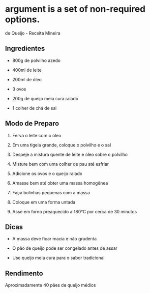   # argument is a set of non-required options.
   de Queijo - Receita Mineira



   ## Ingredientes



   - 800g de polvilho azedo

   - 400ml de leite

   - 200ml de óleo

   - 3 ovos

   - 200g de queijo meia cura ralado

   - 1 colher de chá de sal



   ## Modo de Preparo



   1. Ferva o leite com o óleo

   2. Em uma tigela grande, coloque o polvilho e o sal

   3. Despeje a mistura quente de leite e óleo sobre o polvilho

   4. Misture bem com uma colher de pau até esfriar

   5. Adicione os ovos e o queijo ralado

   6. Amasse bem até obter uma massa homogênea

   7. Faça bolinhas pequenas com a massa

   8. Coloque em uma forma untada

   9. Asse em forno preaquecido a 180°C por cerca de 30 minutos



   ## Dicas



   - A massa deve ficar macia e não grudenta

   - O pão de queijo pode ser congelado antes de assar

   - Use queijo meia cura para o sabor tradicional



   ## Rendimento



   Aproximadamente 40 pães de queijo médios
   

